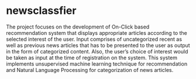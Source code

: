 # newsclassfier
The project focuses on the development of On-Click based recommendation system that displays appropriate articles according to the selected interest of the user. Input comprises of uncategorized recent as well as previous news articles that has to be presented to the user as output in the form of categorized content. Also, the user’s choice of interest would be taken as input at the time of registration on the system. This system implements unsupervised machine learning technique for recommendation and Natural Language Processing for categorization of news articles.

